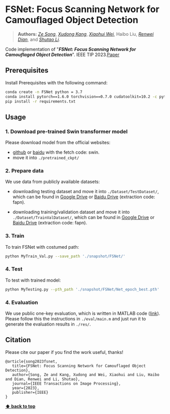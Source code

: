 # FSNet: Focus Scanning Network for Camouflaged Object Detection
> **Authors:** 
> [*Ze Song*](https://scholar.google.com/citations?user=uatSii8AAAAJ&hl=zh-CN&oi=sra),
> [*Xudong Kang*](https://scholar.google.com/citations?user=5XOeLZYAAAAJ&hl=en),
> [*Xiaohui Wei*](https://scholar.google.co.il/citations?user=Uq50h3gAAAAJ&hl=zh-CN),
> Haibo Liu,
> [*Renwei Dian*](https://scholar.google.com/citations?user=EoTrH5UAAAAJ&hl=en),
> and [*Shutao Li*](https://scholar.google.com/citations?user=PlBq8n8AAAAJ&hl=en).


Code implementation of "_**FSNet: Focus Scanning Network for Camouflaged Object Detection**_".  IEEE TIP 2023.[Paper](https://ieeexplore.ieee.org/document/10103836/)

## Prerequisites
Install Prerequisites with the following command:
```bash
conda create -n FSNet python = 3.7
conda install pytorch==1.6.0 torchvision==0.7.0 cudatoolkit=10.2 -c pytorch
pip install -r requirements.txt
```
## Usage
### 1. Download pre-trained Swin transformer model
Please download model from the official websites: 
* [github](https://github.com/SwinTransformer/storage/releases/download/v1.0.0/swin_base_patch4_window12_384_22k.pth) or [baidu](https://pan.baidu.com/share/init?surl=vwJxnJcVqcLZAw9HaqiR6g) with the fetch code: swin.
* move it into ``` ./pretrained_ckpt/ ```

### 2. Prepare data

We use data from publicly available datasets:
+ downloading testing dataset and move it into `./Dataset/TestDataset/`, 
    which can be found in [Google Drive](https://drive.google.com/file/d/1SLRB5Wg1Hdy7CQ74s3mTQ3ChhjFRSFdZ/view?usp=sharing) or [Baidu Drive](https://pan.baidu.com/s/1F3tVEWYzKYp5NBv3cjiaAg) (extraction code: fapn). 

+ downloading training/validation dataset and move it into `./Dataset/TrainValDataset/`, 
    which can be found in [Google Drive](https://drive.google.com/file/d/1Kifp7I0n9dlWKXXNIbN7kgyokoRY4Yz7/view?usp=sharing) or [Baidu Drive](https://pan.baidu.com/s/1uyQz0b_r_5yCee0orSw7EA) (extraction code: fapn). 

### 3. Train

To train FSNet with costumed path:

```bash
python MyTrain_Val.py --save_path './snapshot/FSNet/'
```
### 4. Test

To test with trained model:

```bash
python MyTesting.py --pth_path './snapshot/FSNet/Net_epoch_best.pth'
```

### 4. Evaluation 

We use public one-key evaluation, which is written in MATLAB code ([link](https://drive.google.com/file/d/1_h4_CjD5GKEf7B1MRuzye97H0MXf2GE9/view?usp=sharing)). 
Please follow this the instructions in `./eval/main.m` and just run it to generate the evaluation results in `./res/`.


## Citation

Please cite our paper if you find the work useful, thanks!

	@article{song2023fsnet,
	   title={FSNet: Focus Scanning Network for Camouflaged Object Detection},
  	   author={Song, Ze and Kang, Xudong and Wei, Xiaohui and Liu, Haibo and Dian, Renwei and Li, Shutao},
  	   journal={IEEE Transactions on Image Processing},
  	   year={2023},
  	   publisher={IEEE}
	}
	

**[⬆ back to top](#1-preface)**

